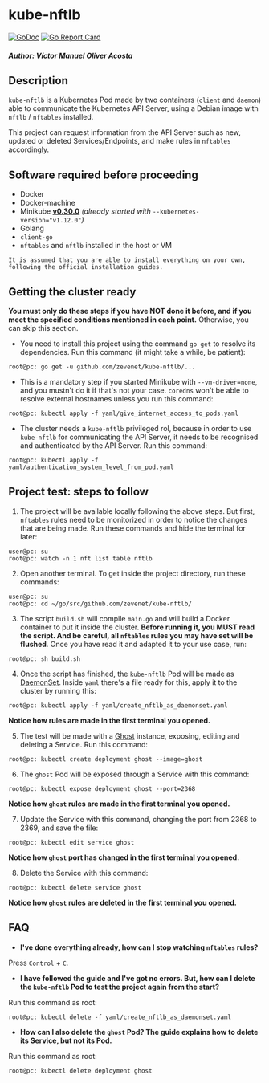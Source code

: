 # kube-nftlb

[![GoDoc](https://godoc.org/github.com/zevenet/kube-nftlb?status.svg)](https://godoc.org/github.com/zevenet/kube-nftlb)
[![Go Report Card](https://goreportcard.com/badge/github.com/zevenet/kube-nftlb)](https://goreportcard.com/report/github.com/zevenet/kube-nftlb)

##### Author: Víctor Manuel Oliver Acosta



## Description

`kube-nftlb` is a Kubernetes Pod made by two containers (`client` and `daemon`) able to communicate the Kubernetes API Server, using a Debian image with `nftlb` / `nftables` installed.

This project can request information from the API Server such as new, updated or deleted Services/Endpoints, and make rules in `nftables` accordingly.


## Software required before proceeding

* Docker
* Docker-machine
* Minikube [**v0.30.0**](https://github.com/kubernetes/minikube/releases/tag/v0.30.0) _(already started with_ `--kubernetes-version="v1.12.0"`_)_ 
* Golang
* `client-go`
* `nftables` and `nftlb` installed in the host or VM

`It is assumed that you are able to install everything on your own, following the official installation guides.`


## Getting the cluster ready

**You must only do these steps if you have NOT done it before, and if you meet the specified conditions mentioned in each point.** Otherwise, you can skip this section.

* You need to install this project using the command `go get` to resolve its dependencies. Run this command (it might take a while, be patient):
```
root@pc: go get -u github.com/zevenet/kube-nftlb/...
```
* This is a mandatory step if you started Minikube with `--vm-driver=none`, and you mustn't do it if that's not your case. `coredns` won't be able to resolve external hostnames unless you run this command:
```
root@pc: kubectl apply -f yaml/give_internet_access_to_pods.yaml
```
* The cluster needs a `kube-nftlb` privileged rol, because in order to use `kube-nftlb` for communicating the API Server, it needs to be recognised and authenticated by the API Server. Run this command:
```
root@pc: kubectl apply -f yaml/authentication_system_level_from_pod.yaml
```


## Project test: steps to follow

1. The project will be available locally following the above steps. But first, `nftables` rules need to be monitorized in order to notice the changes that are being made. Run these commands and hide the terminal for later:
```
user@pc: su
root@pc: watch -n 1 nft list table nftlb
```

2. Open another terminal. To get inside the project directory, run these commands:
```
user@pc: su
root@pc: cd ~/go/src/github.com/zevenet/kube-nftlb/
```

3. The script `build.sh` will compile `main.go` and will build a Docker container to put it inside the cluster. **Before running it, you MUST read the script. And be careful, all `nftables` rules you may have set will be flushed**. Once you have read it and adapted it to your use case, run:
```
root@pc: sh build.sh
```

4. Once the script has finished, the `kube-nftlb` Pod will be made as [DaemonSet](https://kubernetes.io/docs/concepts/workloads/controllers/daemonset/). Inside `yaml` there's a file ready for this, apply it to the cluster by running this:
```
root@pc: kubectl apply -f yaml/create_nftlb_as_daemonset.yaml
```
**Notice how rules are made in the first terminal you opened.**

5. The test will be made with a [Ghost](https://ghost.org/) instance, exposing, editing and deleting a Service. Run this command:
```
root@pc: kubectl create deployment ghost --image=ghost
```

6. The `ghost` Pod will be exposed through a Service with this command:
```
root@pc: kubectl expose deployment ghost --port=2368
```
**Notice how `ghost` rules are made in the first terminal you opened.**

7. Update the Service with this command, changing the port from 2368 to 2369, and save the file:
```
root@pc: kubectl edit service ghost
```
**Notice how `ghost` port has changed in the first terminal you opened.**

8. Delete the Service with this command:
```
root@pc: kubectl delete service ghost
```
**Notice how `ghost` rules are deleted in the first terminal you opened.**


## FAQ

* **I've done everything already, how can I stop watching `nftables` rules?**

Press `Control` + `C`.

* **I have followed the guide and I've got no errors. But, how can I delete the `kube-nftlb` Pod to test the project again from the start?**

Run this command as root:
```
root@pc: kubectl delete -f yaml/create_nftlb_as_daemonset.yaml
```

* **How can I also delete the `ghost` Pod? The guide explains how to delete its Service, but not its Pod.**

Run this command as root:
```
root@pc: kubectl delete deployment ghost
```
